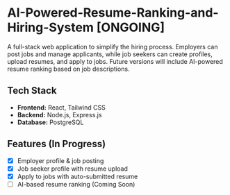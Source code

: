 # AI-Powered-Resume-Ranking-and-Hiring-System [ONGOING]

A full-stack web application to simplify the hiring process. Employers can post jobs and manage applicants, while job seekers can create profiles, upload resumes, and apply to jobs. Future versions will include AI-powered resume ranking based on job descriptions.

## Tech Stack

- **Frontend:** React, Tailwind CSS  
- **Backend:** Node.js, Express.js  
- **Database:** PostgreSQL

## Features (In Progress)

- [x] Employer profile & job posting  
- [x] Job seeker profile with resume upload  
- [x] Apply to jobs with auto-submitted resume  
- [ ] AI-based resume ranking (Coming Soon)
